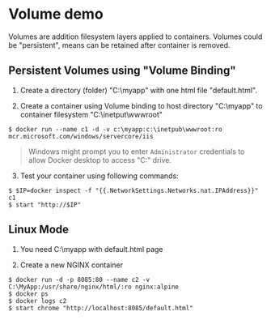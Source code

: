 # Volume demo

Volumes are addition filesystem layers applied to containers.
Volumes could be "persistent", means can be retained after container is removed.

## Persistent Volumes using "Volume Binding"

1. Create a directory (folder) "C:\myapp" with one html file "default.html".

2. Create a container using Volume binding to host directory "C:\myapp" to container filesystem "C:\inetput\wwwroot"

```
$ docker run --name c1 -d -v c:\myapp:c:\inetpub\wwwroot:ro mcr.microsoft.com/windows/servercore/iis
```

> Windows might prompt you to enter `Administrator` credentials to allow Docker desktop to access "C:" drive.

3. Test your container using following commands:

```pwsh
$ $IP=docker inspect -f "{{.NetworkSettings.Networks.nat.IPAddress}}" c1
$ start "http://$IP"
```

## Linux Mode

1. You need C:\myapp with default.html page

2. Create a new NGINX container

```
$ docker run -d -p 8085:80 --name c2 -v C:\MyApp:/usr/share/nginx/html/:ro nginx:alpine
$ docker ps 
$ docker logs c2
$ start chrome "http://localhost:8085/default.html"
```